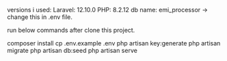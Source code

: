 versions i used:
Laravel: 12.10.0
PHP: 8.2.12
db name: emi_processor -> change this in .env file.

run below commands after clone this project.

composer install
cp .env.example .env
php artisan key:generate
php artisan migrate
php artisan db:seed
php artisan serve
